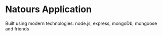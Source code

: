 # Natours Application

Built using modern technologies: node.js, express, mongoDb, mongoose and friends
